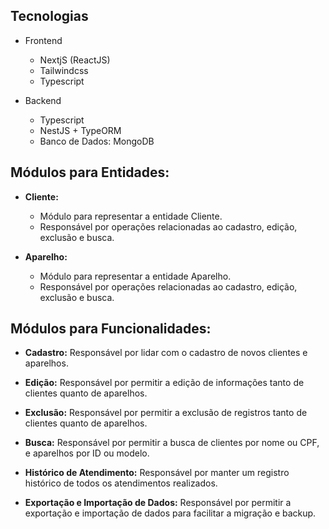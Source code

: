 ## Tecnologias
- Frontend
    - NextjS (ReactJS)
    - Tailwindcss
    - Typescript

- Backend
    - Typescript
    - NestJS + TypeORM
    - Banco de Dados: MongoDB

## Módulos para Entidades:
- **Cliente:**
    - Módulo para representar a entidade Cliente.
    - Responsável por operações relacionadas ao cadastro, edição, exclusão e busca.

- **Aparelho:**
    - Módulo para representar a entidade Aparelho.
    - Responsável por operações relacionadas ao cadastro, edição, exclusão e busca.

## Módulos para Funcionalidades:
- **Cadastro:** Responsável por lidar com o cadastro de novos clientes e aparelhos.

- **Edição:** Responsável por permitir a edição de informações tanto de clientes quanto de aparelhos.

- **Exclusão:** Responsável por permitir a exclusão de registros tanto de clientes quanto de aparelhos.

- **Busca:** Responsável por permitir a busca de clientes por nome ou CPF, e aparelhos por ID ou modelo.

- **Histórico de Atendimento:** Responsável por manter um registro histórico de todos os atendimentos realizados.

- **Exportação e Importação de Dados:** Responsável por permitir a exportação e importação de dados para facilitar a migração e backup.